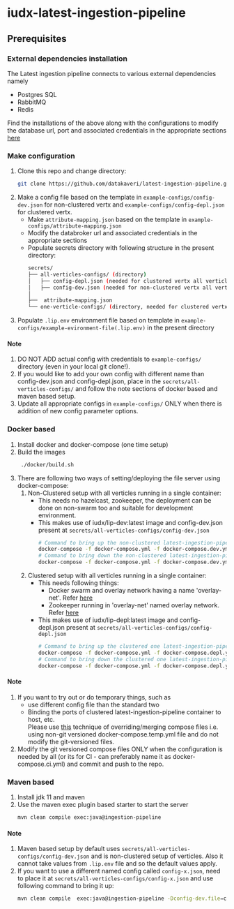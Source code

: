 # iudx-latest-ingestion-pipeline


## Prerequisites

### External dependencies installation

The Latest ingestion pipeline connects to various external dependencies namely
 - Postgres SQL
 - RabbitMQ
 - Redis

Find the installations of the above along with the configurations to modify the database url, port and associated credentials in the appropriate sections [here](SETUP.md)

### Make configuration
1. Clone this repo and change directory:
   ```sh 
   git clone https://github.com/datakaveri/latest-ingestion-pipeline.git && cd latest-ingestion-pipeline/vertx/
   ```
2. Make a config file based on the template in `example-configs/config-dev.json` for non-clustered vertx and  `example-configs/config-depl.json` for clustered vertx.
   - Make `attribute-mapping.json` based on the template in `example-configs/attribute-mapping.json`
   - Modify the databroker url and associated credentials in the appropriate sections
   - Populate secrets directory with following structure in the present directory:
      ```sh
      secrets/
      ├── all-verticles-configs/ (directory)
      │   ├── config-depl.json (needed for clustered vertx all verticles  in one container)
      │   ├── config-dev.json (needed for non-clustered vertx all verticles in one container/maven based setup)
      │  
      ├──  attribute-mapping.json
      └── one-verticle-configs/ (directory, needed for clustered vertx in multi-container)
      ``` 
3. Populate `.lip.env` environment file based on template in `example-configs/example-evironment-file(.lip.env)` in the present directory
#### Note
1. DO NOT ADD actual config with credentials to `example-configs/` directory (even in your local git clone!). 
2. If you would like to add your own config with different name than config-dev.json and config-depl.json, place in the `secrets/all-verticles-configs/` and follow the note sections of docker based and maven based setup.
3. Update all appropriate configs in `example-configs/` ONLY when there is addition of new config parameter options.
### Docker based
1. Install docker and docker-compose (one time setup)
2. Build the images 
   ```sh
    ./docker/build.sh
    ```
3. There are following two ways of setting/deploying the file server using docker-compose:
   1. Non-Clustered setup with all verticles running in a single container: 
      - This needs no hazelcast, zookeeper, the deployment can be done on non-swarm too and suitable for development environment.
      - This makes use of iudx/lip-dev:latest image and config-dev.json present at `secrets/all-verticles-configs/config-dev.json`
         ```sh 
         # Command to bring up the non-clustered latest-ingestion-pipeline container
         docker-compose -f docker-compose.yml -f docker-compose.dev.yml up -d
         # Command to bring down the non-clustered latest-ingestion-pipeline container
         docker-compose -f docker-compose.yml -f docker-compose.dev.yml down
         ```
   2. Clustered setup with all verticles running in a single container: 
      - This needs following things:
         - Docker swarm and overlay network having a name 'overlay-net'. Refer [here](https://github.com/datakaveri/iudx-deployment/tree/master/docs/swarm-setup.md)
         - Zookeeper running in 'overlay-net' named overlay network. Refer [here](https://github.com/datakaveri/iudx-deployment/tree/master/single-node/zookeeper)
      - This makes use of iudx/lip-depl:latest image and config-depl.json present at `secrets/all-verticles-configs/config-depl.json`
         ```sh 
         # Command to bring up the clustered one latest-ingestion-pipeline container
         docker-compose -f docker-compose.yml -f docker-compose.depl.yml up -d
         # Command to bring down the clustered one latest-ingestion-pipeline container
         docker-compose -f docker-compose.yml -f docker-compose.depl.yml down
         ```
#### Note   
1. If you want to try out or do temporary things, such as 
   - use different config file than the standard two
   - Binding the ports of clustered latest-ingestion-pipeline container to host, etc.<br>
   Please use [this](readme/multiple-compose-files.md) technique of overriding/merging compose files i.e. using non-git versioned docker-compose.temp.yml file and do not modify the git-versioned files.
2. Modify the git versioned compose files ONLY when the configuration is needed by all (or its for CI - can preferably name it as docker-compose.ci.yml) and commit and push to the repo.


### Maven based
1. Install jdk 11 and maven
2. Use the maven exec plugin based starter to start the server 
   ```sh 
   mvn clean compile exec:java@ingestion-pipeline
   ```
#### Note
1. Maven based setup by default uses `secrets/all-verticles-configs/config-dev.json` and is non-clustered setup of verticles. Also it cannot take values from `.lip.env` file and so the default values apply.
2. If you want to use a different named config called `config-x.json`, need to place it at `secrets/all-verticles-configs/config-x.json` and use following command to bring it up:
   ```sh
   mvn clean compile  exec:java@ingestion-pipeline -Dconfig-dev.file=config-x.json
   ```
